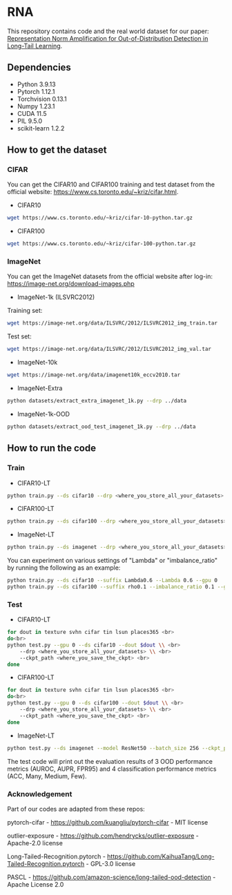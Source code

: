# RNA
This repository contains code and the real world dataset for our paper: [Representation Norm Amplification for
Out-of-Distribution Detection in Long-Tail Learning](https://openreview.net/forum?id=z4b4WfvooX).


## Dependencies
- Python 3.9.13
- Pytorch 1.12.1
- Torchvision 0.13.1
- Numpy 1.23.1
- CUDA 11.5 
- PIL 9.5.0
- scikit-learn 1.2.2

## How to get the dataset
### CIFAR 
You can get the CIFAR10 and CIFAR100 training and test dataset from the official website: https://www.cs.toronto.edu/~kriz/cifar.html.
- CIFAR10<br>
```bash
wget https://www.cs.toronto.edu/~kriz/cifar-10-python.tar.gz
```
- CIFAR100<br>
```bash
wget https://www.cs.toronto.edu/~kriz/cifar-100-python.tar.gz
```

### ImageNet 
You can get the ImageNet datasets from the official website after log-in: https://image-net.org/download-images.php
- ImageNet-1k (ILSVRC2012)

Training set:
```bash
wget https://image-net.org/data/ILSVRC/2012/ILSVRC2012_img_train.tar
```
Test set: 
```bash
wget https://image-net.org/data/ILSVRC/2012/ILSVRC2012_img_val.tar
```
- ImageNet-10k<br>
```bash
wget https://image-net.org/data/imagenet10k_eccv2010.tar
```
 
- ImageNet-Extra<br>
```bash
python datasets/extract_extra_imagenet_1k.py --drp ../data
```
- ImageNet-1k-OOD<br>
```bash
python datasets/extract_ood_test_imagenet_1k.py --drp ../data
```

## How to run the code
### Train
- CIFAR10-LT <br>
```bash
python train.py --ds cifar10 --drp <where_you_store_all_your_datasets> --suffix exp0 --gpu 0
```
- CIFAR100-LT <br>
```bash
python train.py --ds cifar100 --drp <where_you_store_all_your_datasets> --suffix exp0 --gpu 0
```
- ImageNet-LT <br>
```bash
python train.py --ds imagenet --drp <where_you_store_all_your_datasets> --lr 0.1 --epochs 100 --model ResNet50 --suffix exp0 --ddp --gpu 0,1,2,3,4,5,6,7 
```

You can experiment on various settings of "Lambda" or "imbalance_ratio" by running the following as an example:<br>
```bash
python train.py --ds cifar10 --suffix Lambda0.6 --Lambda 0.6 --gpu 0
python train.py --ds cifar100 --suffix rho0.1 --imbalance_ratio 0.1 --gpu 0
```

### Test
- CIFAR10-LT<br>
```bash
for dout in texture svhn cifar tin lsun places365 <br>
do<br>
python test.py --gpu 0 --ds cifar10 --dout $dout \\ <br>
    --drp <where_you_store_all_your_datasets> \\ <br>
    --ckpt_path <where_you_save_the_ckpt> <br>
done
```
- CIFAR100-LT<br>
```bash
for dout in texture svhn cifar tin lsun places365 <br>
do<br>
python test.py --gpu 0 --ds cifar100 --dout $dout \\ <br>
    --drp <where_you_store_all_your_datasets> \\ <br>
    --ckpt_path <where_you_save_the_ckpt> <br>
done
```
- ImageNet-LT<br>
```bash
python test.py --ds imagenet --model ResNet50 --batch_size 256 --ckpt_path \<where you save the ckpt>
```

The test code will print out the evaluation results of 3 OOD performance metrics (AUROC, AUPR, FPR95) 
and 4 classification performance metrics (ACC, Many, Medium, Few).

### Acknowledgement
Part of our codes are adapted from these repos:

pytorch-cifar - https://github.com/kuangliu/pytorch-cifar - MIT license

outlier-exposure - https://github.com/hendrycks/outlier-exposure - Apache-2.0 license

Long-Tailed-Recognition.pytorch - https://github.com/KaihuaTang/Long-Tailed-Recognition.pytorch - GPL-3.0 license

PASCL - https://github.com/amazon-science/long-tailed-ood-detection - Apache License 2.0
